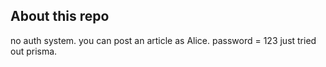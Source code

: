 ## About this repo
no auth system.
you can post an article as Alice.
password = 123
just tried  out prisma.